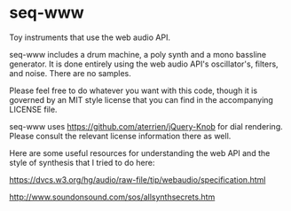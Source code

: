 seq-www
=======

Toy instruments that use the web audio API. 

seq-www includes a drum machine, a poly synth and a mono bassline generator. It is done entirely using the web audio API's oscillator's, filters, and noise. There are no samples.

Please feel free to do whatever you want with this code, though it is governed by an MIT style license that you can find in the accompanying LICENSE file.

seq-www uses https://github.com/aterrien/jQuery-Knob for dial rendering. Please consult the relevant license information there as well.

Here are some useful resources for understanding the web API and the style of synthesis that I tried to do here:

https://dvcs.w3.org/hg/audio/raw-file/tip/webaudio/specification.html

http://www.soundonsound.com/sos/allsynthsecrets.htm
